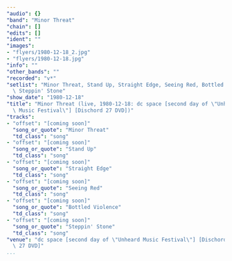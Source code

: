 ```yaml
---
"audio": {}
"band": "Minor Threat"
"chain": []
"edits": []
"ident": ""
"images":
- "flyers/1980-12-18_2.jpg"
- "flyers/1980-12-18.jpg"
"info": ""
"other_bands": ""
"recorded": "v*"
"setlist": "Minor Threat, Stand Up, Straight Edge, Seeing Red, Bottled Violence,\
  \ Steppin' Stone"
"show_date": "1980-12-18"
"title": "Minor Threat (live, 1980-12-18: dc space [second day of \"Unheard\
  \ Music Festival\"] [Dischord 27 DVD])"
"tracks":
- "offset": "[coming soon]"
  "song_or_quote": "Minor Threat"
  "td_class": "song"
- "offset": "[coming soon]"
  "song_or_quote": "Stand Up"
  "td_class": "song"
- "offset": "[coming soon]"
  "song_or_quote": "Straight Edge"
  "td_class": "song"
- "offset": "[coming soon]"
  "song_or_quote": "Seeing Red"
  "td_class": "song"
- "offset": "[coming soon]"
  "song_or_quote": "Bottled Violence"
  "td_class": "song"
- "offset": "[coming soon]"
  "song_or_quote": "Steppin' Stone"
  "td_class": "song"
"venue": "dc space [second day of \"Unheard Music Festival\"] [Dischord\
  \ 27 DVD]"
...
```

